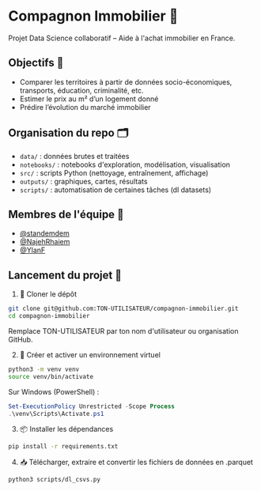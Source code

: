 # Compagnon Immobilier 🏡

Projet Data Science collaboratif – Aide à l'achat immobilier en France.

## Objectifs 🎯
- Comparer les territoires à partir de données socio-économiques, transports, éducation, criminalité, etc.
- Estimer le prix au m² d’un logement donné
- Prédire l’évolution du marché immobilier

## Organisation du repo 🗂️
- `data/` : données brutes et traitées
- `notebooks/` : notebooks d'exploration, modélisation, visualisation
- `src/` : scripts Python (nettoyage, entraînement, affichage)
- `outputs/` : graphiques, cartes, résultats
- `scripts/` : automatisation de certaines tâches (dl datasets)

## Membres de l'équipe 👥
- [@standemdem](https://github.com/standemdem)
- [@NajehRhaiem](https://github.com/NajehRhaiem)
- [@YlanF](https://github.com/YlanF)

## Lancement du projet 🚀
1. 🔁 Cloner le dépôt
```bash
git clone git@github.com:TON-UTILISATEUR/compagnon-immobilier.git
cd compagnon-immobilier
```
Remplace TON-UTILISATEUR par ton nom d'utilisateur ou organisation GitHub.

2. 🧪 Créer et activer un environnement virtuel
```bash
python3 -m venv venv
source venv/bin/activate
```
Sur Windows (PowerShell) :

```powershell
Set-ExecutionPolicy Unrestricted -Scope Process
.\venv\Scripts\Activate.ps1
```
3. 📦 Installer les dépendances
```bash
pip install -r requirements.txt
```
4. 📥 Télécharger, extraire et convertir les fichiers de données en .parquet

```bash
python3 scripts/dl_csvs.py
```


